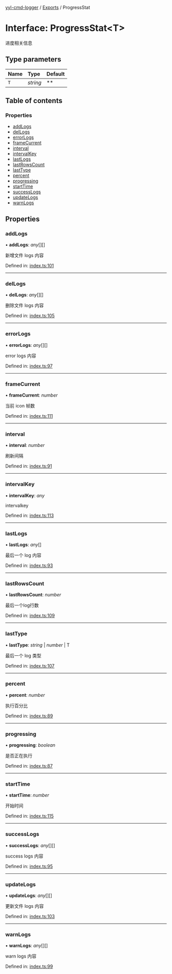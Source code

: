 [yyl-cmd-logger](../README.md) / [Exports](../modules.md) / ProgressStat

# Interface: ProgressStat<T\>

进度相关信息

## Type parameters

Name | Type | Default |
:------ | :------ | :------ |
`T` | *string* | ** |

## Table of contents

### Properties

- [addLogs](progressstat.md#addlogs)
- [delLogs](progressstat.md#dellogs)
- [errorLogs](progressstat.md#errorlogs)
- [frameCurrent](progressstat.md#framecurrent)
- [interval](progressstat.md#interval)
- [intervalKey](progressstat.md#intervalkey)
- [lastLogs](progressstat.md#lastlogs)
- [lastRowsCount](progressstat.md#lastrowscount)
- [lastType](progressstat.md#lasttype)
- [percent](progressstat.md#percent)
- [progressing](progressstat.md#progressing)
- [startTime](progressstat.md#starttime)
- [successLogs](progressstat.md#successlogs)
- [updateLogs](progressstat.md#updatelogs)
- [warnLogs](progressstat.md#warnlogs)

## Properties

### addLogs

• **addLogs**: *any*[][]

新增文件 logs 内容

Defined in: [index.ts:101](https://github.com/jackness1208/yyl-cmd-logger/blob/663833b/src/index.ts#L101)

___

### delLogs

• **delLogs**: *any*[][]

删除文件 logs 内容

Defined in: [index.ts:105](https://github.com/jackness1208/yyl-cmd-logger/blob/663833b/src/index.ts#L105)

___

### errorLogs

• **errorLogs**: *any*[][]

error logs 内容

Defined in: [index.ts:97](https://github.com/jackness1208/yyl-cmd-logger/blob/663833b/src/index.ts#L97)

___

### frameCurrent

• **frameCurrent**: *number*

当前 icon 帧数

Defined in: [index.ts:111](https://github.com/jackness1208/yyl-cmd-logger/blob/663833b/src/index.ts#L111)

___

### interval

• **interval**: *number*

刷新间隔

Defined in: [index.ts:91](https://github.com/jackness1208/yyl-cmd-logger/blob/663833b/src/index.ts#L91)

___

### intervalKey

• **intervalKey**: *any*

intervalkey

Defined in: [index.ts:113](https://github.com/jackness1208/yyl-cmd-logger/blob/663833b/src/index.ts#L113)

___

### lastLogs

• **lastLogs**: *any*[]

最后一个 log 内容

Defined in: [index.ts:93](https://github.com/jackness1208/yyl-cmd-logger/blob/663833b/src/index.ts#L93)

___

### lastRowsCount

• **lastRowsCount**: *number*

最后一个log行数

Defined in: [index.ts:109](https://github.com/jackness1208/yyl-cmd-logger/blob/663833b/src/index.ts#L109)

___

### lastType

• **lastType**: *string* \| *number* \| T

最后一个 log 类型

Defined in: [index.ts:107](https://github.com/jackness1208/yyl-cmd-logger/blob/663833b/src/index.ts#L107)

___

### percent

• **percent**: *number*

执行百分比

Defined in: [index.ts:89](https://github.com/jackness1208/yyl-cmd-logger/blob/663833b/src/index.ts#L89)

___

### progressing

• **progressing**: *boolean*

是否正在执行

Defined in: [index.ts:87](https://github.com/jackness1208/yyl-cmd-logger/blob/663833b/src/index.ts#L87)

___

### startTime

• **startTime**: *number*

开始时间

Defined in: [index.ts:115](https://github.com/jackness1208/yyl-cmd-logger/blob/663833b/src/index.ts#L115)

___

### successLogs

• **successLogs**: *any*[][]

success logs 内容

Defined in: [index.ts:95](https://github.com/jackness1208/yyl-cmd-logger/blob/663833b/src/index.ts#L95)

___

### updateLogs

• **updateLogs**: *any*[][]

更新文件 logs 内容

Defined in: [index.ts:103](https://github.com/jackness1208/yyl-cmd-logger/blob/663833b/src/index.ts#L103)

___

### warnLogs

• **warnLogs**: *any*[][]

warn logs 内容

Defined in: [index.ts:99](https://github.com/jackness1208/yyl-cmd-logger/blob/663833b/src/index.ts#L99)
